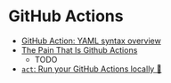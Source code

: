 GitHub Actions
==============

* [GitHub Action: YAML syntax overview](https://docs.github.com/en/actions/writing-workflows/workflow-syntax-for-github-actions#jobsjob_idstepsworking-directory)
* [The Pain That Is Github Actions](https://www.feldera.com/blog/the-pain-that-is-github-actions)
    * TODO
* [`act`: Run your GitHub Actions locally 🚀 ](https://github.com/nektos/act)
